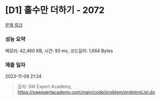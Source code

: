 # [D1] 홀수만 더하기 - 2072 

[문제 링크](https://swexpertacademy.com/main/code/problem/problemDetail.do?contestProbId=AV5QSEhaA5sDFAUq) 

### 성능 요약

메모리: 42,460 KB, 시간: 93 ms, 코드길이: 1,664 Bytes

### 제출 일자

2023-11-09 21:24



> 출처: SW Expert Academy, https://swexpertacademy.com/main/code/problem/problemList.do